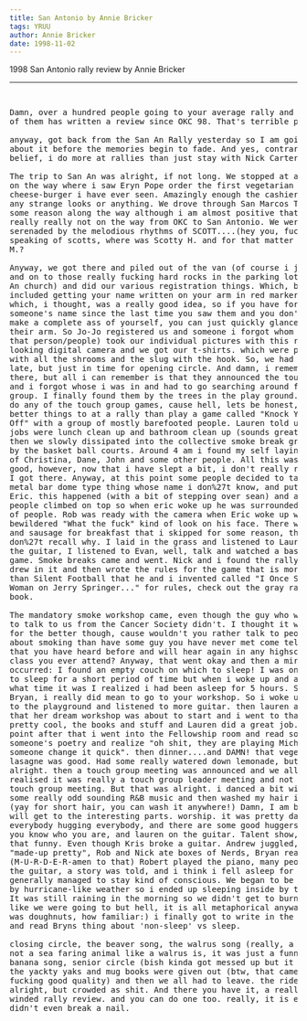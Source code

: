 ```yaml
---
title: San Antonio by Annie Bricker
tags: YRUU
author: Annie Bricker
date: 1998-11-02
---
```


<p>1998 San Antonio rally review by Annie Bricker

<hr>

<p><pre>

Damn, over a hundred people going to your average rally and not one of 
them has written a review since OKC 98.  That's terrible people!  
anyway, got back from the San An Rally yesterday so I am going to write 
about it before the memories begin to fade.  And yes, contrary to 
popular belief, i do more at rallies than just stay with Nick Carter.  
The trip to San An was alright, if not long.  We stopped at a McDonalds 
on the way where i saw Eryn Pope order the first vegetarian 
cheese-burger i have ever seen.  Amazingly enough the cashier didn't 
give any strange looks or anything.  We drove through San Marcos Texas 
for some reason along the way although i am almost positive that it is 
really really not on the way from OKC to San Antonio.  We were softly 
serenaded by the melodious rhythms of SCOTT....(hey you, fuck you).  And 
speaking of scotts, where was Scotty H. and for that matter Paul M.?  
Anyway, we got there and piled out of the van (of course i jumped out 
and on to those really fucking hard rocks in the parking lot of the San 
An church) and did our various registration things.  Which, by the way, 
included getting your name written on your arm in red marker, something 
which, i thought, was a really good idea, so if you have forgotten 
someone's name since the last time you saw them and you don't want to 
make a complete ass of yourself, you can just quickly glance down at 
their arm. So Jo-Jo registered us and someone i forgot whom (sorry to 
that person/people) took our individual pictures with this really cool 
looking digital camera and we got our t-shirts.  which were pretty cool 
with all the shrooms and the slug with the hook.  So, we had come a bit 
late, but just in time for opening circle.  And damn, i remember being 
there, but all i can remember is that they announced the touch groups 
and i forgot whose i was in and had to go searching around for the 
group.  I finally found them by the trees in the play ground.  We didn't 
do any of the touch group games, cause hell, lets be honest, there are 
better things to at a rally than play a game called "Knock Your Socks 
Off" with a group of mostly barefooted people.  Lauren told us that our 
jobs were lunch clean up and bathroom clean up (sounds great huh,) and 
then we slowly dissipated into the collective smoke break group forming 
by the basket ball courts.  Around 4 am i found my self laying in a pile 
of Christina, Dane, John and some other people.  All this was well and 
good, however, now that i have slept a bit, i don't really remember how 
I got there.  Anyway, at this point some people decided to take the big 
metal bar dome type thing whose name i don%27t know, and put it over 
Eric.  this happened (with a bit of stepping over sean) and about ten 
people climbed on top so when eric woke up he was surrounded by a dome 
of people.  Rob was ready with the camera when Eric woke up with a 
bewildered "What the fuck" kind of look on his face.  There was pancakes 
and sausage for breakfast that i skipped for some reason, though i 
don%27t recall why.  I laid in the grass and listened to Lauren M play 
the guitar, I listened to Evan, well, talk and watched a basketball 
game.  Smoke breaks came and went.  Nick and i found the rally book and 
he drew in it and then wrote the rules for the game that is more complex 
than Silent Football that he and i invented called "I Once Saw this 
Woman on Jerry Springer..."  for rules, check out the gray rally book.  
The mandatory smoke workshop came, even though the guy who was supposed 
to talk to us from the Cancer Society didn't.  I thought it worked out 
for the better though, cause wouldn't you rather talk to people you know 
about smoking than have some guy you have never met come tell you stuff 
that you have heard before and will hear again in any highschool health 
class you ever attend?  Anyway, that went okay and then a miracle 
occurred: I found an empty couch on which to sleep!  I was only meaning 
to sleep for a short period of time but when i woke up and asked someone 
what time it was I realized i had been asleep for 5 hours.  So, sorry, 
Bryan, i really did mean to go to your workshop.  So i woke up and went 
to the playground and listened to more guitar.  then lauren announced 
that her dream workshop was about to start and i went to that.  It was 
pretty cool, the books and stuff and Lauren did a great job.  At some 
point after that i went into the Fellowship room and read some of 
someone's poetry and realize "oh shit, they are playing Michael Jackson, 
someone change it quick".  then dinner....and DAMN! that vegetarian 
lasagne was good.  Had some really watered down lemonade, but that was 
alright.  then a touch group meeting was announced and we all met, then 
realised it was really a touch group leader meeting and not really a 
touch group meeting.  But that was alright.  i danced a bit with Bryn to 
some really odd sounding R&B music and then washed my hair in a sink 
(yay for short hair, you can wash it anywhere!)  Damn, I am babbling, i 
will get to the interesting parts.  worship.  it was pretty damn cool 
with everybody hugging everybody, and there are some good huggers out 
there, you know who you are, and lauren on the guitar.  Talent show, 
damn was that funny.  Even though Kris broke a guitar.  Andrew juggled, 
Rob was "made-up pretty", Rob and Nick ate boxes of Nerds, Bryan read 
poetry (M-U-R-D-E-R-amen to that) Robert played the piano, many people 
played the guitar, a story was told, and i think i fell asleep for 
parts, but a generally managed to stay kind of conscious.  We began to 
be swept away by hurricane-like weather so i ended up sleeping inside by 
the kitchen.   It was still raining in the morning so we didn't get to 
burn the shroom like we were going to but hell, it is all metaphorical 
anyway.  Breakfast was doughnuts, how familiar:)  i finally got to write 
in the rally book, and read Bryns thing about 'non-sleep' vs sleep.  
closing circle,  the beaver song, the walrus song (really, a beaver is 
not a sea faring animal like a walrus is, it was just a funny intro) the 
banana song, senior circle (bish kinda got messed up but it worked) and 
the yackty yaks and mug books were given out (btw, that camera has some 
fucking good quality) and then we all had to leave.  the ride home was 
alright, but crowded as shit.  And there you have it, a really long 
winded rally review.  and you can do one too.  really, it is easy.  i 
didn't even break a nail.
</pre>


<p>
